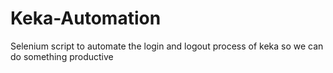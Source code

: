 # Keka-Automation
Selenium script to automate the login and logout process of keka so we can do something productive
